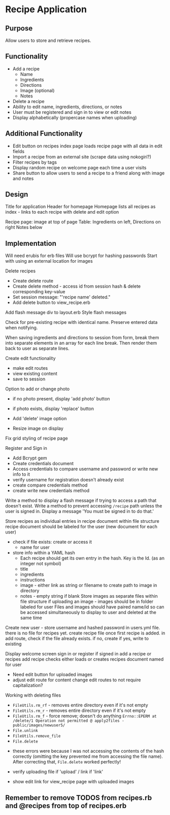 # Recipe Application

## Purpose
Allow users to store and retrieve recipes.

## Functionality
* Add a recipe
  * Name
  * Ingredients
  * Directions
  * Image (optional)
  * Notes
* Delete a recipe
* Ability to edit name, ingredients, directions, or notes
* User must be registered and sign in to view or edit notes
* Display alphabetically (propercase names when uploading)

## Additional Functionality
* Edit button on recipes index page loads recipe page with all data in edit fields
* Import a recipe from an external site (scrape data using nokogiri?)
* Filter recipes by tags
* Display random recipe on welcome page each time a user visits
* Share button to allow users to send a recipe to a friend along with image and notes

## Design
Title for application
Header for homepage
Homepage lists all recipes as index - links to each recipe with delete and edit option

Recipe page: image at top of page
Table: Ingredients on left, Directions on right
Notes below

## Implementation
Will need erubis for erb files
Will use bcrypt for hashing passwords
Start with using an external location for images

Delete recipes  
* Create delete route
* Create delete method - access id from session hash & delete corresponding key-value
* Set session message: "'recipe name' deleted."
* Add delete button to view_recipe.erb

Add flash message div to layout.erb
Style flash messages

Check for pre-existing recipe with identical name.
Preserve entered data when notifying.

When saving ingredients and directions to session from form, break them into separate elements in an array for each line break. Then render them back to user as separate lines.

Create edit functionality
* make edit routes
* view existing content
* save to session

Option to add or change photo
* if no photo present, display 'add photo' button
* if photo exists, display 'replace' button

* Add 'delete' image option
* Resize image on display

Fix grid styling of recipe page

Register and Sign in
* Add Bcrypt gem
* Create credentials document
* Access credentials to compare username and password or write new info to it
* verify username for registration doesn't already exist
* create compare credentials method
* create write new credentials method

Write a method to display a flash message if trying to access a path that doesn't exist.
Write a method to prevent accessing `/recipe` path unless the user is signed in.
  Display a message 'You must be signed in to do that.'

Store recipes as individual entries in recipe document within file structure
  recipe document should be labeled for the user (new document for each user)
  * check if file exists: create or access it
    * name for user
  * store info within a YAML hash
    * Each recipe should get its own entry in the hash. Key is the Id. (as an integer not symbol)
    * title
    * ingredients
    * instructions
    * image - either link as string or filename to create path to image in directory
    * notes - empty string if blank
Store images as separate files within file structure
  if uploading an image - images should be in folder labeled for user
Files and images should have paired name/id so can be accessed simultaneously to display to user and deleted at the same time

Create new user - store username and hashed password in users.yml file.
there is no file for recipes yet.
create recipe file once first recipe is added.
  in add route, check if the file already exists.
    if no, create
    if yes, write to existing


Display welcome screen
  sign in or register
if signed in
  add a recipe or recipes
add recipe
  checks
    either loads or creates recipes document named for user

 * Need edit button for uploaded images
 * adjust edit route for content
change edit routes to not require capitalization?


Working with deleting files
* `FileUtils.rm_rf` - removes entire directory even if it's not empty
* `FileUtils.rm_r` - removes entire directory even if it's not empty
* `FileUtils.rm_f` - force remove; doesn't do anything
`Errno::EPERM at /delete/1
Operation not permitted @ apply2files - public/images/newuser5/`
* `File.unlink`
* `FileUtils.remove_file`
* `File.delete`
- these errors were because I was not accessing the contents of the hash correctly (omitting the key prevented me from accessing the file name). After correcting that, `File.delete` worked perfectly!

* verify uploading file if 'upload' / link if 'link'

* show edit link for view_recipe page with uploaded images

## Remember to remove TODOS from recipes.rb and @recipes from top of recipes.erb
